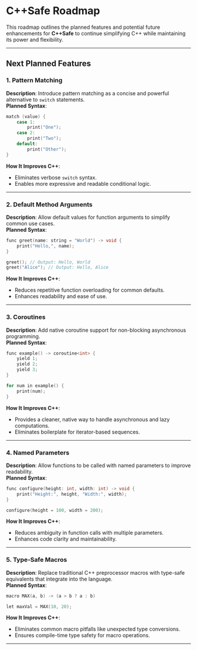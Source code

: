 # C++Safe Roadmap

This roadmap outlines the planned features and potential future enhancements for **C++Safe** to continue simplifying C++ while maintaining its power and flexibility.

---

## Next Planned Features

### 1. **Pattern Matching**
**Description**: Introduce pattern matching as a concise and powerful alternative to `switch` statements.  
**Planned Syntax**:
```cpp
match (value) {
    case 1:
        print("One");
    case 2:
        print("Two");
    default:
        print("Other");
}
```
**How It Improves C++**:
- Eliminates verbose `switch` syntax.
- Enables more expressive and readable conditional logic.

---

### 2. **Default Method Arguments**
**Description**: Allow default values for function arguments to simplify common use cases.  
**Planned Syntax**:
```cpp
func greet(name: string = "World") -> void {
    print("Hello,", name);
}

greet(); // Output: Hello, World
greet("Alice"); // Output: Hello, Alice
```
**How It Improves C++**:
- Reduces repetitive function overloading for common defaults.
- Enhances readability and ease of use.

---

### 3. **Coroutines**
**Description**: Add native coroutine support for non-blocking asynchronous programming.  
**Planned Syntax**:
```cpp
func example() -> coroutine<int> {
    yield 1;
    yield 2;
    yield 3;
}

for num in example() {
    print(num);
}
```
**How It Improves C++**:
- Provides a cleaner, native way to handle asynchronous and lazy computations.
- Eliminates boilerplate for iterator-based sequences.

---

### 4. **Named Parameters**
**Description**: Allow functions to be called with named parameters to improve readability.  
**Planned Syntax**:
```cpp
func configure(height: int, width: int) -> void {
    print("Height:", height, "Width:", width);
}

configure(height = 100, width = 200);
```
**How It Improves C++**:
- Reduces ambiguity in function calls with multiple parameters.
- Enhances code clarity and maintainability.

---

### 5. **Type-Safe Macros**
**Description**: Replace traditional C++ preprocessor macros with type-safe equivalents that integrate into the language.  
**Planned Syntax**:
```cpp
macro MAX(a, b) -> (a > b ? a : b)

let maxVal = MAX(10, 20);
```
**How It Improves C++**:
- Eliminates common macro pitfalls like unexpected type conversions.
- Ensures compile-time type safety for macro operations.

---
